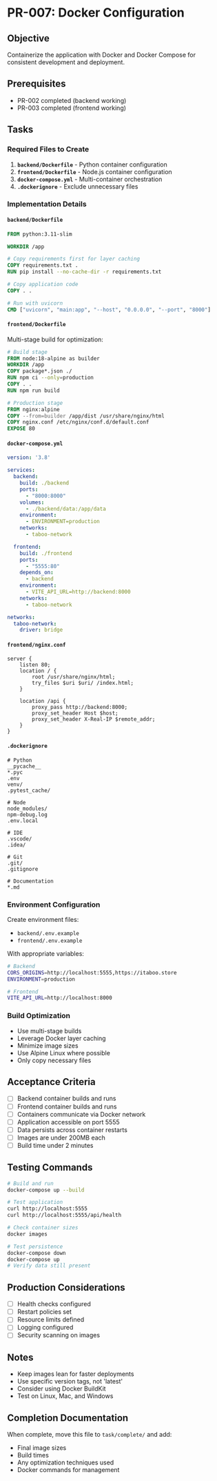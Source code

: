 # PR-007: Docker Configuration

## Objective
Containerize the application with Docker and Docker Compose for consistent development and deployment.

## Prerequisites
- PR-002 completed (backend working)
- PR-003 completed (frontend working)

## Tasks

### Required Files to Create

1. **`backend/Dockerfile`** - Python container configuration
2. **`frontend/Dockerfile`** - Node.js container configuration
3. **`docker-compose.yml`** - Multi-container orchestration
4. **`.dockerignore`** - Exclude unnecessary files

### Implementation Details

#### `backend/Dockerfile`
```dockerfile
FROM python:3.11-slim

WORKDIR /app

# Copy requirements first for layer caching
COPY requirements.txt .
RUN pip install --no-cache-dir -r requirements.txt

# Copy application code
COPY . .

# Run with uvicorn
CMD ["uvicorn", "main:app", "--host", "0.0.0.0", "--port", "8000"]
```

#### `frontend/Dockerfile`
Multi-stage build for optimization:
```dockerfile
# Build stage
FROM node:18-alpine as builder
WORKDIR /app
COPY package*.json ./
RUN npm ci --only=production
COPY . .
RUN npm run build

# Production stage
FROM nginx:alpine
COPY --from=builder /app/dist /usr/share/nginx/html
COPY nginx.conf /etc/nginx/conf.d/default.conf
EXPOSE 80
```

#### `docker-compose.yml`
```yaml
version: '3.8'

services:
  backend:
    build: ./backend
    ports:
      - "8000:8000"
    volumes:
      - ./backend/data:/app/data
    environment:
      - ENVIRONMENT=production
    networks:
      - taboo-network

  frontend:
    build: ./frontend
    ports:
      - "5555:80"
    depends_on:
      - backend
    environment:
      - VITE_API_URL=http://backend:8000
    networks:
      - taboo-network

networks:
  taboo-network:
    driver: bridge
```

#### `frontend/nginx.conf`
```nginx
server {
    listen 80;
    location / {
        root /usr/share/nginx/html;
        try_files $uri $uri/ /index.html;
    }

    location /api {
        proxy_pass http://backend:8000;
        proxy_set_header Host $host;
        proxy_set_header X-Real-IP $remote_addr;
    }
}
```

#### `.dockerignore`
```
# Python
__pycache__
*.pyc
.env
venv/
.pytest_cache/

# Node
node_modules/
npm-debug.log
.env.local

# IDE
.vscode/
.idea/

# Git
.git/
.gitignore

# Documentation
*.md
```

### Environment Configuration

Create environment files:
- `backend/.env.example`
- `frontend/.env.example`

With appropriate variables:
```bash
# Backend
CORS_ORIGINS=http://localhost:5555,https://itaboo.store
ENVIRONMENT=production

# Frontend
VITE_API_URL=http://localhost:8000
```

### Build Optimization

- Use multi-stage builds
- Leverage Docker layer caching
- Minimize image sizes
- Use Alpine Linux where possible
- Only copy necessary files

## Acceptance Criteria
- [ ] Backend container builds and runs
- [ ] Frontend container builds and runs
- [ ] Containers communicate via Docker network
- [ ] Application accessible on port 5555
- [ ] Data persists across container restarts
- [ ] Images are under 200MB each
- [ ] Build time under 2 minutes

## Testing Commands
```bash
# Build and run
docker-compose up --build

# Test application
curl http://localhost:5555
curl http://localhost:5555/api/health

# Check container sizes
docker images

# Test persistence
docker-compose down
docker-compose up
# Verify data still present
```

## Production Considerations
- [ ] Health checks configured
- [ ] Restart policies set
- [ ] Resource limits defined
- [ ] Logging configured
- [ ] Security scanning on images

## Notes
- Keep images lean for faster deployments
- Use specific version tags, not 'latest'
- Consider using Docker BuildKit
- Test on Linux, Mac, and Windows

## Completion Documentation
When complete, move this file to `task/complete/` and add:
- Final image sizes
- Build times
- Any optimization techniques used
- Docker commands for management